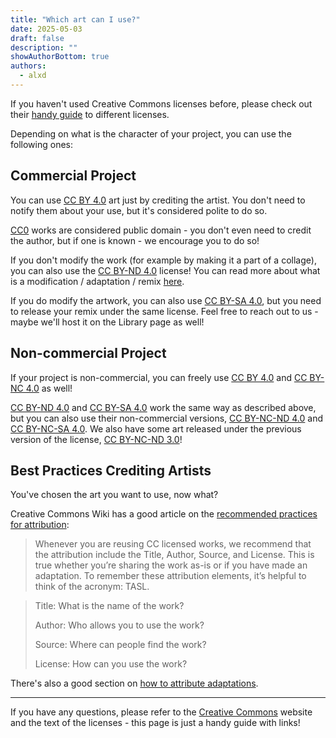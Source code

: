 ```yaml
---
title: "Which art can I use?"
date: 2025-05-03
draft: false
description: ""
showAuthorBottom: true
authors:
  - alxd
---
```


If you haven't used Creative Commons licenses before, please check out their [handy guide](https://creativecommons.org/share-your-work/cclicenses/) to different licenses.

Depending on what is the character of your project, you can use the following ones:

## Commercial Project

You can use [CC BY 4.0](/tags/cc-by-4.0/) art just by crediting the artist. You don't need to notify them about your use, but it's considered polite to do so.

[CC0](/tags/cc0) works are considered public domain - you don't even need to credit the author, but if one is known - we encourage you to do so!

If you don't modify the work (for example by making it a part of a collage), you can also use the [CC BY-ND 4.0](/tags/cc-by-nd-4.0/) license! You can read more about what is a modification / adaptation / remix [here](https://guides.lib.uw.edu/bothell/creativecommons/adapt).

If you do modify the artwork, you can also use [CC BY-SA 4.0](/tags/cc-by-sa-4.0/), but you need to release your remix under the same license. Feel free to reach out to us - maybe we'll host it on the Library page as well!

## Non-commercial Project

If your project is non-commercial, you can freely use [CC BY 4.0](/tags/cc-by-4.0/) and [CC BY-NC 4.0](/tags/cc-by-nc-4.0/) as well!

[CC BY-ND 4.0](/tags/cc-by-nd-4.0/) and [CC BY-SA 4.0](/tags/cc-by-sa-4.0/) work the same way as described above, but you can also use their non-commercial versions, [CC BY-NC-ND 4.0](/tags/cc-by-nc-nd-4.0/) and [CC BY-NC-SA 4.0](/tags/cc-by-nc-sa-4.0/). We also have some art released under the previous version of the license, [CC BY-NC-ND 3.0](/tags/cc-by-nc-nd-3.0/)!

## Best Practices Crediting Artists

You've chosen the art you want to use, now what?

Creative Commons Wiki has a good article on the [recommended practices for attribution](https://wiki.creativecommons.org/wiki/Recommended_practices_for_attribution):

> Whenever you are reusing CC licensed works, we recommend that the attribution include the Title, Author, Source, and License. This is true whether you’re sharing the work as-is or if you have made an adaptation. To remember these attribution elements, it’s helpful to think of the acronym: TASL.

> Title: What is the name of the work?
>
> Author: Who allows you to use the work?
>
> Source: Where can people find the work?
>
> License: How can you use the work?

There's also a good section on [how to attribute adaptations](https://wiki.creativecommons.org/wiki/Recommended_practices_for_attribution#This_is_a_great_attribution_for_when_you_have_created_an_adaptation).

---

If you have any questions, please refer to the [Creative Commons](https://creativecommons.org/share-your-work/cclicenses/) website and the text of the licenses - this page is just a handy guide with links!
